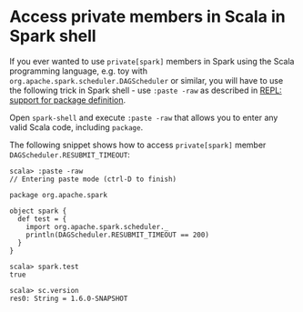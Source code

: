# Access private members in Scala in Spark shell

If you ever wanted to use `private[spark]` members in Spark using the Scala programming language, e.g. toy with `org.apache.spark.scheduler.DAGScheduler` or similar, you will have to use the following trick in Spark shell - use `:paste -raw` as described in [REPL: support for package definition](https://issues.scala-lang.org/browse/SI-5299).

Open `spark-shell` and execute `:paste -raw` that allows you to enter any valid Scala code, including `package`.

The following snippet shows how to access `private[spark]` member `DAGScheduler.RESUBMIT_TIMEOUT`:

```text
scala> :paste -raw
// Entering paste mode (ctrl-D to finish)

package org.apache.spark

object spark {
  def test = {
    import org.apache.spark.scheduler._
    println(DAGScheduler.RESUBMIT_TIMEOUT == 200)
  }
}

scala> spark.test
true

scala> sc.version
res0: String = 1.6.0-SNAPSHOT
```
